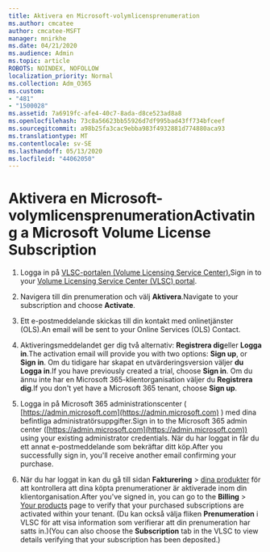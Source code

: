 ```yaml
---
title: Aktivera en Microsoft-volymlicensprenumeration
ms.author: cmcatee
author: cmcatee-MSFT
manager: mnirkhe
ms.date: 04/21/2020
ms.audience: Admin
ms.topic: article
ROBOTS: NOINDEX, NOFOLLOW
localization_priority: Normal
ms.collection: Adm_O365
ms.custom:
- "481"
- "1500028"
ms.assetid: 7a6919fc-afe4-40c7-8ada-d8ce523ad8a8
ms.openlocfilehash: 73c8a56623bb55926d7df995bad43ff734bfceef
ms.sourcegitcommit: a98b25fa3cac9ebba983f4932881d774880aca93
ms.translationtype: MT
ms.contentlocale: sv-SE
ms.lasthandoff: 05/13/2020
ms.locfileid: "44062050"
---
```

# <a name="activating-a-microsoft-volume-license-subscription"></a><span data-ttu-id="4bf20-102">Aktivera en Microsoft-volymlicensprenumeration</span><span class="sxs-lookup"><span data-stu-id="4bf20-102">Activating a Microsoft Volume License Subscription</span></span>

1. <span data-ttu-id="4bf20-103">Logga in på [VLSC-portalen (Volume Licensing Service Center).](https://go.microsoft.com/fwlink/p/?LinkId=329762)</span><span class="sxs-lookup"><span data-stu-id="4bf20-103">Sign in to your [Volume Licensing Service Center (VLSC) portal](https://go.microsoft.com/fwlink/p/?LinkId=329762).</span></span>

2. <span data-ttu-id="4bf20-104">Navigera till din prenumeration och välj **Aktivera**.</span><span class="sxs-lookup"><span data-stu-id="4bf20-104">Navigate to your subscription and choose **Activate**.</span></span>

3. <span data-ttu-id="4bf20-105">Ett e-postmeddelande skickas till din kontakt med onlinetjänster (OLS).</span><span class="sxs-lookup"><span data-stu-id="4bf20-105">An email will be sent to your Online Services (OLS) Contact.</span></span>

4. <span data-ttu-id="4bf20-106">Aktiveringsmeddelandet ger dig två alternativ: **Registrera dig**eller **Logga in**.</span><span class="sxs-lookup"><span data-stu-id="4bf20-106">The activation email will provide you with two options: **Sign up**, or **Sign in**.</span></span> <span data-ttu-id="4bf20-107">Om du tidigare har skapat en utvärderingsversion väljer **du Logga in**.</span><span class="sxs-lookup"><span data-stu-id="4bf20-107">If you have previously created a trial, choose **Sign in**.</span></span> <span data-ttu-id="4bf20-108">Om du ännu inte har en Microsoft 365-klientorganisation väljer du **Registrera dig**.</span><span class="sxs-lookup"><span data-stu-id="4bf20-108">If you don't yet have a Microsoft 365 tenant, choose **Sign up**.</span></span>

5. <span data-ttu-id="4bf20-109">Logga in på Microsoft 365 administrationscenter ( [https://admin.microsoft.com](https://admin.microsoft.com) ) med dina befintliga administratörsuppgifter.</span><span class="sxs-lookup"><span data-stu-id="4bf20-109">Sign in to the Microsoft 365 admin center ([https://admin.microsoft.com](https://admin.microsoft.com)) using your existing administrator credentials.</span></span> <span data-ttu-id="4bf20-110">När du har loggat in får du ett annat e-postmeddelande som bekräftar ditt köp.</span><span class="sxs-lookup"><span data-stu-id="4bf20-110">After you successfully sign in, you'll receive another email confirming your purchase.</span></span>

6. <span data-ttu-id="4bf20-111">När du har loggat in kan du gå till sidan **Fakturering** \> [dina produkter](https://go.microsoft.com/fwlink/p/?linkid=842054) för att kontrollera att dina köpta prenumerationer är aktiverade inom din klientorganisation.</span><span class="sxs-lookup"><span data-stu-id="4bf20-111">After you've signed in, you can go to the **Billing** \> [Your products](https://go.microsoft.com/fwlink/p/?linkid=842054) page to verify that your purchased subscriptions are activated within your tenant.</span></span> <span data-ttu-id="4bf20-112">(Du kan också välja fliken **Prenumeration** i VLSC för att visa information som verifierar att din prenumeration har satts in.)</span><span class="sxs-lookup"><span data-stu-id="4bf20-112">(You can also choose the **Subscription** tab in the VLSC to view details verifying that your subscription has been deposited.)</span></span>

